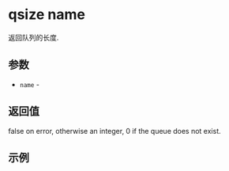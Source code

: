 # qsize name

返回队列的长度.

## 参数

* `name` - 

## 返回值

false on error, otherwise an integer, 0 if the queue does not exist.

## 示例

